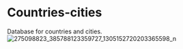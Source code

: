 # Countries-cities
Database for countries and cities. 
![275098823_385788123359727_1305152720203365598_n](https://user-images.githubusercontent.com/99958623/157195707-df16249c-646e-40b8-b2b1-c0c210f94af2.png)
